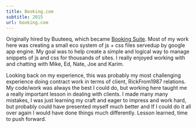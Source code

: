 ```yaml
---
title: Booking.com
subtitle: 2015
url: booking.com
---
```


Originally hired by Buuteeq, which became [Booking Suite](suite.booking.com). Most of my work here was creating a small eco system of js + css files servedup by google app engine. My goal was to help create a simple and logical way to manage snippets of js and css for thousands of sites. I really enjoyed working with and chatting with Mike, Ed, Nate, Joe and Karim.

Looking back on my experience, this was probably my most challenging experience doing contract work in terms of client, RickFrom1987 relations. My code/work was always the best I could do, but working here taught me a really important lesson in dealing with clients. I made many many mistakes, I was just learning my craft and eager to impress and work hard, but probably could have presented myself much better and If I could do it all over again I would have done things much differently. Lesson learned, time to push forward.